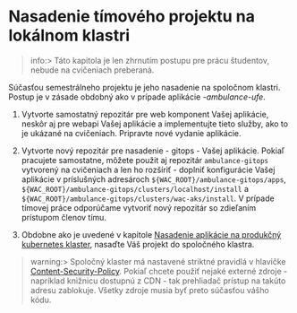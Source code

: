 # Nasadenie tímového projektu na lokálnom klastri

>info:> Táto kapitola je len zhrnutím postupu pre prácu študentov, nebude na cvičeniach preberaná.

Súčasťou semestrálneho projektu je jeho nasadenie na spoločnom klastri. Postup je v zásade obdobný ako v prípade aplikácie _<pfx>-ambulance-ufe_.

1. Vytvorte samostatný repozitár pre web komponent Vašej aplikácie, neskôr aj pre webapi Vašej aplikácie a implementujte tieto služby, ako to je ukázané na cvičeniach. Pripravte nové vydanie aplikácie.

2. Vytvorte nový repozitár pre nasadenie - gitops - Vašej aplikácie. Pokiaľ pracujete samostatne, môžete použit aj repozitár `ambulance-gitops` vytvorený na cvičeniach a len ho rozšíriť - doplniť konfigurácie Vašej aplikácie v príslušných adresároch `${WAC_ROOT}/ambulance-gitops/apps`,
`${WAC_ROOT}/ambulance-gitops/clusters/localhost/install` a `${WAC_ROOT}/ambulance-gitops/clusters/wac-aks/install`. V prípade tímovej práce odporúčame vytvoriť nový repozitár so zdieľaním prístupom členov tímu.

3. Obdobne ako je uvedené v kapitole [Nasadenie aplikácie na produkčný kubernetes klaster](./111-production-deployment), nasaďte Váš projekt do spoločného klastra.

>warning:> Spoločný klaster má nastavené striktné pravidlá v hlavičke [Content-Security-Policy](https://developer.mozilla.org/en-US/docs/Web/HTTP/CSP). Pokiaľ chcete použiť nejaké externé zdroje - napríklad knižnicu dostupnú z CDN - tak prehliadač prístup na takúto adresu zablokuje. Všetky zdroje musia byť preto súčasťou vášho kódu.
